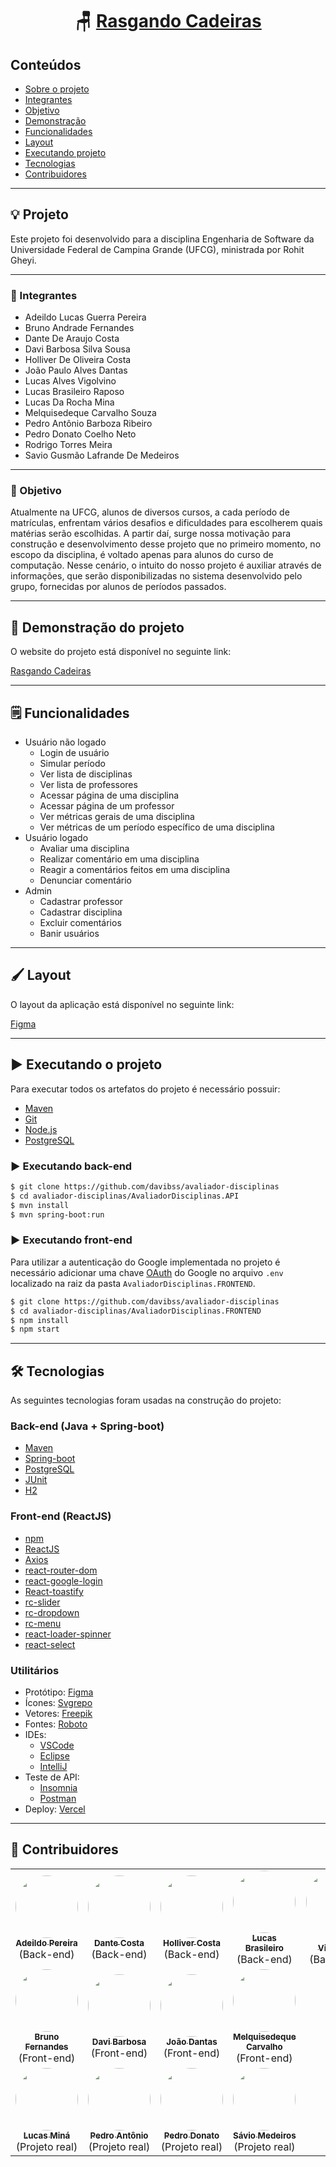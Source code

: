 <h1 align="center">
    🪑 <a href="https://rasgando-cadeiras.vercel.app" alt="site do projeto">Rasgando Cadeiras</a>
</h1>

## **Conteúdos**

* [Sobre o projeto](#-projeto)
* [Integrantes](#-integrantes)
* [Objetivo](#-objetivo)
* [Demonstração](#-demonstração-do-projeto)
* [Funcionalidades](#-funcionalidades)
* [Layout](#-layout)
* [Executando projeto](#-executando-o-projeto)
* [Tecnologias](#-tecnologias)
* [Contribuidores](#-contribuidores)

---

## **:bulb: Projeto**
Este projeto foi desenvolvido para a disciplina Engenharia de Software da Universidade Federal de Campina Grande (UFCG), ministrada por Rohit Gheyi.

---

### **:busts_in_silhouette: Integrantes**
* Adeildo Lucas Guerra Pereira
* Bruno Andrade Fernandes
* Dante De Araujo Costa
* Davi Barbosa Silva Sousa
* Holliver De Oliveira Costa
* João Paulo Alves Dantas
* Lucas Alves Vigolvino
* Lucas Brasileiro Raposo
* Lucas Da Rocha Mina
* Melquisedeque Carvalho Souza
* Pedro Antônio Barboza Ribeiro
* Pedro Donato Coelho Neto
* Rodrigo Torres Meira
* Savio Gusmão Lafrande De Medeiros 

---

### **:dart: Objetivo**
Atualmente na UFCG, alunos de diversos cursos, a cada período de matrículas, enfrentam vários desafios e dificuldades para escolherem quais matérias serão  escolhidas. A partir daí, surge nossa motivação para construção e desenvolvimento desse projeto que no primeiro momento, no escopo da disciplina, é voltado apenas para alunos do curso de computação. Nesse cenário, o intuito do nosso projeto é auxiliar através de informações, que serão disponibilizadas no sistema desenvolvido pelo grupo, fornecidas por alunos de períodos passados.

---

## **:mag_right: Demonstração do projeto**
O website do projeto está disponível no seguinte link:  

[Rasgando Cadeiras](https://rasgando-cadeiras.vercel.app/)

---

## **:spiral_notepad: Funcionalidades**

- Usuário não logado
  - Login de usuário
  - Simular período
  - Ver lista de disciplinas
  - Ver lista de professores
  - Acessar página de uma disciplina
  - Acessar página de um professor
  - Ver métricas gerais de uma disciplina
  - Ver métricas de um período  específico de uma disciplina
- Usuário logado
  - Avaliar uma disciplina
  - Realizar comentário em uma disciplina
  - Reagir a comentários feitos em uma disciplina
  - Denunciar comentário
- Admin
  - Cadastrar professor
  - Cadastrar disciplina
  - Excluir comentários
  - Banir usuários

---

## **:paintbrush: Layout**

O layout da aplicação está disponível no seguinte link:

[Figma](https://www.figma.com/file/RTOZAntafoDgH6UU7C9g09/Avaliador-de-Disciplinas?node-id=75%3A560)

---

## **:arrow_forward: Executando o projeto**
Para executar todos os artefatos do projeto é necessário possuir:
- [Maven](https://maven.apache.org/download.cgi)
- [Git](https://git-scm.com/downloads)
- [Node.js](https://nodejs.org/en/download/)
- [PostgreSQL](https://www.postgresql.org/download/)

### **:arrow_forward: Executando back-end**
```bash
$ git clone https://github.com/davibss/avaliador-disciplinas
$ cd avaliador-disciplinas/AvaliadorDisciplinas.API
$ mvn install
$ mvn spring-boot:run
```

### **:arrow_forward: Executando front-end**
Para utilizar a autenticação do Google implementada no projeto é necessário adicionar uma chave [OAuth](https://developers.google.com/identity/protocols/oauth2) do Google no arquivo `.env` localizado na raiz da pasta `AvaliadorDisciplinas.FRONTEND`.
```bash
$ git clone https://github.com/davibss/avaliador-disciplinas
$ cd avaliador-disciplinas/AvaliadorDisciplinas.FRONTEND
$ npm install
$ npm start
```

---

## **:hammer_and_wrench: Tecnologias**

As seguintes tecnologias foram usadas na construção do projeto:

### **Back-end (Java + Spring-boot)**
- [Maven](https://maven.apache.org/)
- [Spring-boot](https://spring.io/projects/spring-boot)
- [PostgreSQL](https://www.postgresql.org/)
- [JUnit](https://junit.org/junit5/)
- [H2](https://www.h2database.com/html/main.html)

### **Front-end (ReactJS)**
- [npm](https://www.npmjs.com/)
- [ReactJS](https://pt-br.reactjs.org/)
- [Axios](https://axios-http.com/)
- [react-router-dom](https://v5.reactrouter.com/web/guides/quick-start)
- [react-google-login](https://www.npmjs.com/package/react-google-login)
- [React-toastify](https://fkhadra.github.io/react-toastify/introduction/)
- [rc-slider](https://www.npmjs.com/package/rc-slider)
- [rc-dropdown](https://dropdown.react-component.now.sh/)
- [rc-menu](https://menu.react-component.now.sh/)
- [react-loader-spinner](https://mhnpd.github.io/react-loader-spinner/)
- [react-select](https://react-select.com/home)

### **Utilitários**
- Protótipo: [Figma](https://www.figma.com/)
- Ícones: [Svgrepo](https://www.svgrepo.com/)
- Vetores: [Freepik](https://br.freepik.com/)
- Fontes:  [Roboto](https://fonts.google.com/specimen/Roboto)
- IDEs: 
  - [VSCode](https://code.visualstudio.com/)
  - [Eclipse](https://www.eclipse.org/downloads/)
  - [IntelliJ](https://www.jetbrains.com/pt-br/idea/)
- Teste de API: 
  - [Insomnia](https://insomnia.rest/download)
  - [Postman](https://www.postman.com/)
- Deploy: [Vercel](https://vercel.com/)

---

## :handshake: Contribuidores
<table>
  <tr>
    <td align="center"><a href="https://github.com/LucasGuerra26/"><img style="border-radius: 50%;" src="https://avatars.githubusercontent.com/u/48632885?v=4" width="100px;" alt=""/><br /><sub><b>Adeildo Pereira</b></sub></a><br /><span>(Back-end)</span></td>
    <td align="center"><a href="https://github.com/danteacosta/"><img style="border-radius: 50%;" src="https://avatars.githubusercontent.com/u/66438227?v=4" width="100px;" alt=""/><br /><sub><b>Dante Costa</b></sub></a><br /><span>(Back-end)</span></td>
    <td align="center"><a href="https://github.com/HolliverCosta/"><img style="border-radius: 50%;" src="https://avatars.githubusercontent.com/u/51215212?v=4" width="100px;" alt=""/><br /><sub><b>Holliver Costa</b></sub></a><br /><span>(Back-end)</span></td>
    <td align="center"><a href="https://github.com/LucasBrasileiroRaposo/"><img style="border-radius: 50%;" src="https://avatars.githubusercontent.com/u/55746603?v=4" width="100px;" alt=""/><br /><sub><b>Lucas Brasileiro</b></sub></a><br /><span>(Back-end)</span></td>
    <td align="center"><a href="https://github.com/Juhrer/"><img style="border-radius: 50%;" src="https://avatars.githubusercontent.com/u/54405118?v=4" width="100px;" alt=""/><br /><sub><b>Lucas Vilgovino</b></sub></a><br /><span>(Back-end)</span></td>
    <td align="center"><a href="https://github.com/Rodrigo-Torres-Meira/"><img style="border-radius: 50%;" src="https://avatars.githubusercontent.com/u/54250574?v=4" width="100px;" alt=""/><br /><sub><b>Rodrigo Torres</b></sub></a><br /><span>(Back-end)</span></td>
  </tr>
  <tr>
    <td align="center"><a href="https://github.com/Bruno-af/"><img style="border-radius: 50%;" src="https://avatars.githubusercontent.com/u/52292817?v=4" width="100px;" alt=""/><br /><sub><b>Bruno Fernandes</b></sub></a><br /><span>(Front-end)</span></td>
    <td align="center"><a href="https://github.com/davibss/"><img style="border-radius: 50%;" src="https://avatars.githubusercontent.com/u/54844612?v=4" width="100px;" alt=""/><br /><sub><b>Davi Barbosa</b></sub></a><br /><span>(Front-end)</span></td>
    <td align="center"><a href="https://github.com/joao-dantas31/"><img style="border-radius: 50%;" src="https://avatars.githubusercontent.com/u/74259890?v=4" width="100px;" alt=""/><br /><sub><b>João Dantas</b></sub></a><br /><span>(Front-end)</span></td>
    <td align="center"><a href="https://github.com/MelquiSilva/"><img style="border-radius: 50%;" src="https://avatars.githubusercontent.com/u/48794046?v=4" width="100px;" alt=""/><br /><sub><b>Melquisedeque Carvalho</b></sub></a><br /><span>(Front-end)</span></td>
  </tr>
  <tr>
    <td align="center"><a href="https://github.com/lucasminah/"><img style="border-radius: 50%;" src="https://avatars.githubusercontent.com/u/51217249?v=4" width="100px;" alt=""/><br /><sub><b>Lucas Miná</b></sub></a><br /><span>(Projeto real)</span></td>
    <td align="center"><a href="https://github.com/PedABR/"><img style="border-radius: 50%;" src="https://avatars.githubusercontent.com/u/48610012?v=4" width="100px;" alt=""/><br /><sub><b>Pedro Antônio</b></sub></a><br /><span>(Projeto real)</span></td>
    <td align="center"><a href="https://github.com/PedroDCN/"><img style="border-radius: 50%;" src="https://avatars.githubusercontent.com/u/45217189?v=4" width="100px;" alt=""/><br /><sub><b>Pedro Donato</b></sub></a><br /><span>(Projeto real)</span></td>
    <td align="center"><a href="https://github.com/medeirosavio/"><img style="border-radius: 50%;" src="https://avatars.githubusercontent.com/u/55745853?v=4" width="100px;" alt=""/><br /><sub><b>Sávio Medeiros</b></sub></a><br /><span>(Projeto real)</span></td>
  </tr>
</table>

